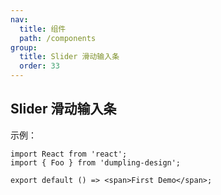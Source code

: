 ```yaml
---
nav:
  title: 组件
  path: /components
group:
  title: Slider 滑动输入条
  order: 33
---
```


## Slider 滑动输入条

示例：

```tsx
import React from 'react';
import { Foo } from 'dumpling-design';

export default () => <span>First Demo</span>;
```
